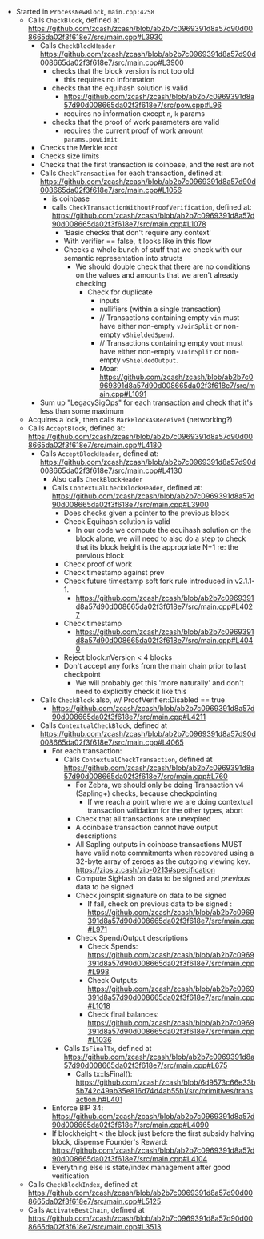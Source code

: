 - Started in `ProcessNewBlock`, `main.cpp:4258`
    - Calls `CheckBlock`, defined at  https://github.com/zcash/zcash/blob/ab2b7c0969391d8a57d90d008665da02f3f618e7/src/main.cpp#L3930
        - Calls `CheckBlockHeader` https://github.com/zcash/zcash/blob/ab2b7c0969391d8a57d90d008665da02f3f618e7/src/main.cpp#L3900
            - checks that the block version is not too old
                - this requires no information
            - checks that the equihash solution is valid
                - https://github.com/zcash/zcash/blob/ab2b7c0969391d8a57d90d008665da02f3f618e7/src/pow.cpp#L96
                - requires no information except `n`, `k` params
            - checks that the proof of work parameters are valid
                - requires the current proof of work amount `params.powLimit`
        - Checks the Merkle root
        - Checks size limits
        - Checks that the first transaction is coinbase, and the rest are not
        - Calls `CheckTransaction` for each transaction, defined at: https://github.com/zcash/zcash/blob/ab2b7c0969391d8a57d90d008665da02f3f618e7/src/main.cpp#L1056
            - is coinbase
            - calls `CheckTransactionWithoutProofVerification`, defined at: https://github.com/zcash/zcash/blob/ab2b7c0969391d8a57d90d008665da02f3f618e7/src/main.cpp#L1078
                - 'Basic checks that don't require any context'
                - With verifier == false, it looks like in this flow
                - Checks a whole bunch of stuff that we check with our semantic representation into structs
                    - We should double check that there are no conditions on the values and amounts that we aren't already checking 
                        - Check for duplicate 
                            - inputs
                            - nullifiers (within a single transaction)
                            - // Transactions containing empty `vin` must have either non-empty `vJoinSplit` or non-empty `vShieldedSpend`.
                            - // Transactions containing empty `vout` must have either non-empty `vJoinSplit` or non-empty `vShieldedOutput`.
                            - Moar: https://github.com/zcash/zcash/blob/ab2b7c0969391d8a57d90d008665da02f3f618e7/src/main.cpp#L1091
        - Sum up "LegacySigOps" for each transaction and check that it's less than some maximum 
    - Acquires a lock, then calls `MarkBlockAsReceived` (networking?)
    - Calls `AcceptBlock`, defined at: https://github.com/zcash/zcash/blob/ab2b7c0969391d8a57d90d008665da02f3f618e7/src/main.cpp#L4180
        - Calls `AcceptBlockHeader`, defined at: https://github.com/zcash/zcash/blob/ab2b7c0969391d8a57d90d008665da02f3f618e7/src/main.cpp#L4130
            - Also calls `CheckBlockHeader`
            - Calls `ContextualCheckBlockHeader`, defined at: https://github.com/zcash/zcash/blob/ab2b7c0969391d8a57d90d008665da02f3f618e7/src/main.cpp#L3900
                - Does checks given a pointer to the previous block
                - Check Equihash solution is valid
                    - In our code we compute the equihash solution on the block alone, we will need to also do a step to check that its block height is the appropriate N+1 re: the previous block
                - Check proof of work
                - Check timestamp against prev
                - Check future timestamp soft fork rule introduced in v2.1.1-1.
                    - https://github.com/zcash/zcash/blob/ab2b7c0969391d8a57d90d008665da02f3f618e7/src/main.cpp#L4027
                - Check timestamp
                    - https://github.com/zcash/zcash/blob/ab2b7c0969391d8a57d90d008665da02f3f618e7/src/main.cpp#L4040
                - Reject block.nVersion < 4 blocks
                - Don't accept any forks from the main chain prior to last checkpoint
                    - We will probably get this 'more naturally' and don't need to explicitly check it like this
        - Calls `CheckBlock` also, w/ ProofVerifier::Disabled == true
            - https://github.com/zcash/zcash/blob/ab2b7c0969391d8a57d90d008665da02f3f618e7/src/main.cpp#L4211
        - Calls `ContextualCheckBlock`, defined at https://github.com/zcash/zcash/blob/ab2b7c0969391d8a57d90d008665da02f3f618e7/src/main.cpp#L4065
            - For each transaction:
                - Calls `ContextualCheckTransaction`, defined at https://github.com/zcash/zcash/blob/ab2b7c0969391d8a57d90d008665da02f3f618e7/src/main.cpp#L760
                    - For Zebra, we should only be doing Transaction v4 (Sapling+) checks, because checkpointing
                        - If we reach a point where we are doing contextual transaction validation for the other types, abort
                    - Check that all transactions are unexpired
                    - A coinbase transaction cannot have output descriptions
                    - All Sapling outputs in coinbase transactions MUST have valid note commitments when recovered using a 32-byte array of zeroes as the outgoing viewing key. https://zips.z.cash/zip-0213#specification
                    - Compute SigHash on data to be signed and _previous_ data to be signed
                    - Check joinsplit signature on data to be signed
                        - If fail, check on previous data to be signed : https://github.com/zcash/zcash/blob/ab2b7c0969391d8a57d90d008665da02f3f618e7/src/main.cpp#L971
                    - Check Spend/Output descriptions
                        - Check Spends: https://github.com/zcash/zcash/blob/ab2b7c0969391d8a57d90d008665da02f3f618e7/src/main.cpp#L998
                        - Check Outputs: https://github.com/zcash/zcash/blob/ab2b7c0969391d8a57d90d008665da02f3f618e7/src/main.cpp#L1018
                        - Check final balances: https://github.com/zcash/zcash/blob/ab2b7c0969391d8a57d90d008665da02f3f618e7/src/main.cpp#L1036
                - Calls `IsFinalTx`, defined at https://github.com/zcash/zcash/blob/ab2b7c0969391d8a57d90d008665da02f3f618e7/src/main.cpp#L675
                    - Calls tx::IsFinal(): https://github.com/zcash/zcash/blob/6d9573c66e33b5b742c49ab35e816d74d4ab55b1/src/primitives/transaction.h#L401
            - Enforce BIP 34: https://github.com/zcash/zcash/blob/ab2b7c0969391d8a57d90d008665da02f3f618e7/src/main.cpp#L4090
            - If blockheight < the block just before the first subsidy halving block, dispense Founder's Reward: https://github.com/zcash/zcash/blob/ab2b7c0969391d8a57d90d008665da02f3f618e7/src/main.cpp#L4104
            - Everything else is state/index management after good verification
    - Calls `CheckBlockIndex`, defined at https://github.com/zcash/zcash/blob/ab2b7c0969391d8a57d90d008665da02f3f618e7/src/main.cpp#L5125
    - Calls `ActivateBestChain`, defined at https://github.com/zcash/zcash/blob/ab2b7c0969391d8a57d90d008665da02f3f618e7/src/main.cpp#L3513
